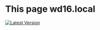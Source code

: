 #  This page wd16.local
[![Latest Version](https://img.shields.io/github/release/guzzle/guzzle.svg?style=flat-square)](https://github.com/Yasha-ship-it/wd16.local/tree/master)